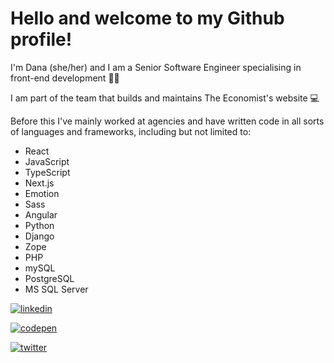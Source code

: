 # Hello and welcome to my Github profile!

I'm Dana (she/her) and I am a Senior Software Engineer specialising in front-end development :woman_technologist:

I am part of the team that builds and maintains The Economist's website :computer:

Before this I've mainly worked at agencies and have written code in all sorts of languages and frameworks, including but not limited to:

* React
* JavaScript
* TypeScript
* Next.js
* Emotion
* Sass
* Angular
* Python
* Django
* Zope
* PHP
* mySQL
* PostgreSQL
* MS SQL Server


[![linkedin](https://img.shields.io/badge/LinkedIn-0A66C2?style=for-the-badge&logo=LinkedIn&logoColor=white)](https://www.linkedin.com/in/danaciocan/)

[![codepen](https://img.shields.io/badge/CodePen-000000?style=for-the-badge&logo=CodePen&logoColor=white)](https://codepen.io/dana-ciocan/)

[![twitter](https://img.shields.io/badge/Twitter-1DA1F2?style=for-the-badge&logo=Twitter&logoColor=white)](https://twitter.com/danaiciocan/)

<!--
**dana-ciocan/dana-ciocan** is a ✨ _special_ ✨ repository because its `README.md` (this file) appears on your GitHub profile.

Here are some ideas to get you started:

- 🔭 I’m currently working on ...
- 🌱 I’m currently learning ...
- 👯 I’m looking to collaborate on ...
- 🤔 I’m looking for help with ...
- 💬 Ask me about ...
- 📫 How to reach me: ...
- 😄 Pronouns: ...
- ⚡ Fun fact: ...
-->
